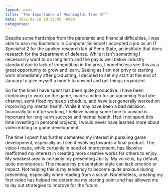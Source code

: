 ```yaml
---
layout: post
title: "The Importance of Meaningful Time Off"
date: 2022-01-18 10:31:00 -0000
categories: 
---
```


Despite some hardships from the pandemic and financial difficulties, I was able to earn my Bachelors in Computer Science! I accepted a job as an IT Specialist 2 for the applied research lab at Penn State, an institute that does research for the department of defense. While it isn't something I necessarily want to do long term and the pay is well below industry standard due to lack of competition in the area, I nonetheless see this as a great opportunity to grow and learn. Seeing as I am not privy to starting work immediately after graduating, I decided to set my start at the end of January to give myself a month to unwind and get things organized.

So far the time I have spent has been quite productive. I have been continuing to work on the game, made a video for an upcoming YouTube channel, semi-fixed my sleep schedule, and have just generally worked on improving my mental health. While it may have been a bad decision financially to not be working, I believe having some time to unwind is important for long-term success and mental health. Had I not spent this time investing in personal projects, I would never have learned more about video editing or game development.

The time I spent has further cemented my interest in pursuing game development, especially as I see it evolving towards a final product. The video I made, while certainly in need of improvement, has likewise reaffirmed my interest in creating more creative works for others to enjoy. My weakest area is certainly my presenting ability. My voice is, by default, quite monotonous. This means my presentation style can lack emotion or impact. Not helping this is my tendency to become quite anxious during presenting, especially when reading from a script. Nonetheless, creating my first video has helped me determine my starting point and has allowed me to lay out strategies to improve for the future.